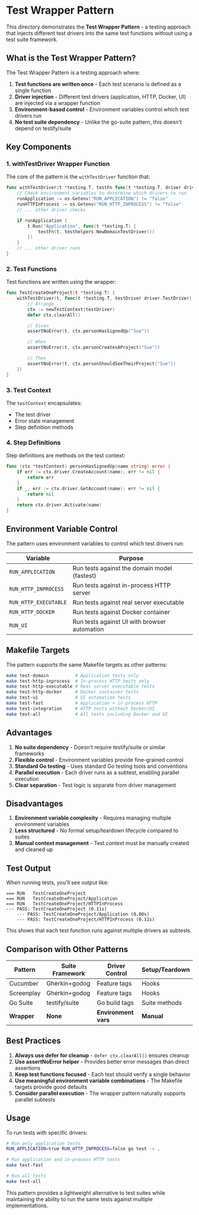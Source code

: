 # Test Wrapper Pattern

This directory demonstrates the **Test Wrapper Pattern** - a testing approach that injects different test drivers into the same test functions without using a test suite framework.

## What is the Test Wrapper Pattern?

The Test Wrapper Pattern is a testing approach where:

1. **Test functions are written once** - Each test scenario is defined as a single function
2. **Driver injection** - Different test drivers (application, HTTP, Docker, UI) are injected via a wrapper function
3. **Environment-based control** - Environment variables control which test drivers run
4. **No test suite dependency** - Unlike the go-suite pattern, this doesn't depend on testify/suite

## Key Components

### 1. withTestDriver Wrapper Function

The core of the pattern is the `withTestDriver` function that:

```go
func withTestDriver(t *testing.T, testFn func(t *testing.T, driver driver.TestDriver)) {
    // Check environment variables to determine which drivers to run
    runApplication := os.Getenv("RUN_APPLICATION") != "false"
    runHTTPInProcess := os.Getenv("RUN_HTTP_INPROCESS") != "false"
    // ... other driver checks

    if runApplication {
        t.Run("Application", func(t *testing.T) {
            testFn(t, testhelpers.NewDomainTestDriver())
        })
    }
    // ... other driver runs
}
```

### 2. Test Functions

Test functions are written using the wrapper:

```go
func TestCreateOneProject(t *testing.T) {
    withTestDriver(t, func(t *testing.T, testDriver driver.TestDriver) {
        // Arrange
        ctx := newTestContext(testDriver)
        defer ctx.clearAll()

        // Given
        assertNoError(t, ctx.personHasSignedUp("Sue"))

        // When
        assertNoError(t, ctx.personCreatesAProject("Sue"))

        // Then
        assertNoError(t, ctx.personShouldSeeTheirProject("Sue"))
    })
}
```

### 3. Test Context

The `testContext` encapsulates:
- The test driver
- Error state management
- Step definition methods

### 4. Step Definitions

Step definitions are methods on the test context:

```go
func (ctx *testContext) personHasSignedUp(name string) error {
    if err := ctx.driver.CreateAccount(name); err != nil {
        return err
    }
    if _, err := ctx.driver.GetAccount(name); err != nil {
        return nil
    }
    return ctx.driver.Activate(name)
}
```

## Environment Variable Control

The pattern uses environment variables to control which test drivers run:

| Variable | Purpose |
|----------|---------|
| `RUN_APPLICATION` | Run tests against the domain model (fastest) |
| `RUN_HTTP_INPROCESS` | Run tests against in-process HTTP server |
| `RUN_HTTP_EXECUTABLE` | Run tests against real server executable |
| `RUN_HTTP_DOCKER` | Run tests against Docker container |
| `RUN_UI` | Run tests against UI with browser automation |

## Makefile Targets

The pattern supports the same Makefile targets as other patterns:

```bash
make test-domain          # Application tests only
make test-http-inprocess  # In-process HTTP tests only
make test-http-executable # Real server executable tests
make test-http-docker     # Docker container tests
make test-ui              # UI automation tests
make test-fast            # Application + in-process HTTP
make test-integration     # HTTP tests without Docker/UI
make test-all             # All tests including Docker and UI
```

## Advantages

1. **No suite dependency** - Doesn't require testify/suite or similar frameworks
2. **Flexible control** - Environment variables provide fine-grained control
3. **Standard Go testing** - Uses standard Go testing tools and conventions
4. **Parallel execution** - Each driver runs as a subtest, enabling parallel execution
5. **Clear separation** - Test logic is separate from driver management

## Disadvantages

1. **Environment variable complexity** - Requires managing multiple environment variables
2. **Less structured** - No formal setup/teardown lifecycle compared to suites
3. **Manual context management** - Test context must be manually created and cleaned up

## Test Output

When running tests, you'll see output like:

```
=== RUN   TestCreateOneProject
=== RUN   TestCreateOneProject/Application
=== RUN   TestCreateOneProject/HTTPInProcess
--- PASS: TestCreateOneProject (0.11s)
    --- PASS: TestCreateOneProject/Application (0.00s)
    --- PASS: TestCreateOneProject/HTTPInProcess (0.11s)
```

This shows that each test function runs against multiple drivers as subtests.

## Comparison with Other Patterns

| Pattern | Suite Framework | Driver Control | Setup/Teardown |
|---------|----------------|----------------|-----------------|
| Cucumber | Gherkin+godog | Feature tags | Hooks |
| Screenplay | Gherkin+godog | Feature tags | Hooks |
| Go Suite | testify/suite | Go build tags | Suite methods |
| **Wrapper** | **None** | **Environment vars** | **Manual** |

## Best Practices

1. **Always use defer for cleanup** - `defer ctx.clearAll()` ensures cleanup
2. **Use assertNoError helper** - Provides better error messages than direct assertions
3. **Keep test functions focused** - Each test should verify a single behavior
4. **Use meaningful environment variable combinations** - The Makefile targets provide good defaults
5. **Consider parallel execution** - The wrapper pattern naturally supports parallel subtests

## Usage

To run tests with specific drivers:

```bash
# Run only application tests
RUN_APPLICATION=true RUN_HTTP_INPROCESS=false go test -v .

# Run application and in-process HTTP tests
make test-fast

# Run all tests
make test-all
```

This pattern provides a lightweight alternative to test suites while maintaining the ability to run the same tests against multiple implementations.